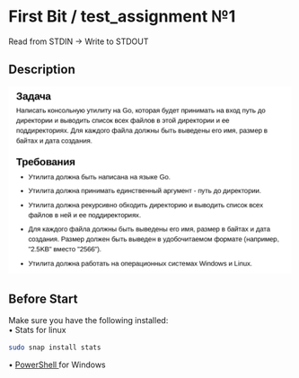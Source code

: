 # First Bit / test_assignment №1

Read from STDIN → Write to STDOUT

## Description
![description](screenshots/description.png)

## Before Start
Make sure you have the following installed:
<br>• Stats for linux<br />
```bash
sudo snap install stats
```
• [PowerShell ](https://learn.microsoft.com/en-us/powershell/scripting/install/installing-powershell-on-windows?view=powershell-7.3)for Windows
